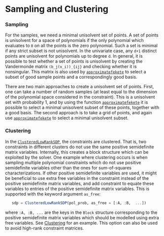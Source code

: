 # Sampling and Clustering

### Sampling
For the samples, we need a minimal unisolvent set of points. A set of points is unisolvent for a space of polynomials if the only polynomial which evaluates to ``0`` on all the points is the zero polynomial. Such a set is minimal if any strict subset is not unisolvent. In the univariate case, any ``d+1`` distinct points are unisolvent for polynomials up to degree ``d``. In general, it is possible to test whether a set of points is unisolvent by creating the Vandermonde matrix ``(b_j(x_i))_{ij}`` and checking whether it is nonsingular. This matrix is also used by [`approximatefekete`](@ref) to select a subset of good sample points and a correspondingly good basis. 

There are two main approaches to create a unisolvent set of points. First, one can take a number of random samples (at least equal to the dimension of the polynomial space considered in the constraint). This is a unisolvent set with probability 1, and by using the function [`approximatefekete`](@ref) it is possible to select a minimal unisolvent subset of these points, together with a good basis. The second approach is to take a grid of points, and again use [`approximatefekete`](@ref) to select a minimal unisolvent subset. 

### Clustering
In the [`ClusteredLowRankSDP`](@ref), the constraints are clustered. That is, two constraints in different clusters do not use the same positive semidefinite matrix variables. Internally, this creates a block structure which can be exploited by the solver. One example where clustering occurs is when sampling multiple polynomial constraints which do not use positive semidefinite variables other than the ones for sum-of-squares characterizations. If other positive semidefinite variables are used, it might be beneficial to use extra free variables in the constraint instead of the positive semidefinite matrix variables, and add constraint to equate these variables to entries of the positive semidefinite matrix variables. This is supported with the keyword argument `as_free`:
 ```julia
 	sdp = ClusteredLowRankSDP(pol_prob, as_free = [:A, :B,  ...])
```
where `:A, :B, ...` are the keys in the `Block` structure corresponding to the positive semidefinite matrix variables which should be modelled using extra free variables.
See [Clustering](@ref) for an example. This option can also be used to avoid high-rank constraint matrices. 
